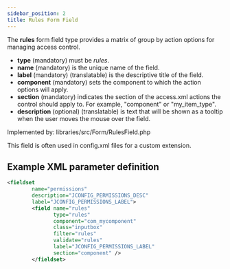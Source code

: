 ```yaml
---
sidebar_position: 2
title: Rules Form Field
---
```



The **rules** form field type provides a matrix of group by action options for managing access control.

- **type** (mandatory) must be *rules*.
- **name** (mandatory) is the unique name of the field.
- **label** (mandatory) (translatable) is the descriptive title of the field.
- **component** (mandatory) sets the component to which the action options will apply.
- **section** (mandatory) indicates the section of the access.xml actions the control should apply to. For example, "component" or "my_item_type".
-  **description** (optional) (translatable) is text that will be shown as a tooltip when the user moves the mouse over the field.

Implemented by: libraries/src/Form/RulesField.php

This field is often used in config.xml files for a custom extension.

## Example XML parameter definition

```xml 
<fieldset 
        name="permissions" 
        description="JCONFIG_PERMISSIONS_DESC" 
        label="JCONFIG_PERMISSIONS_LABEL">
        <field name="rules" 
               type="rules" 
               component="com_mycomponent" 
               class="inputbox" 
               filter="rules" 
               validate="rules" 
               label="JCONFIG_PERMISSIONS_LABEL" 
               section="component" />
        </fieldset>
```
